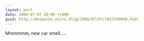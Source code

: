 ```yaml
---
layout: post
date: 2008-07-07 10:00 +1000
guid: http://desparoz.micro.blog/2008/07/07/t851590098.html
---
```

Mmmmmm, new car smell.....
